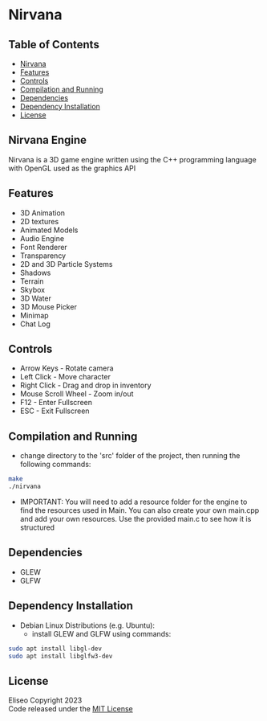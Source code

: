 # Nirvana

## Table of Contents
- [Nirvana](#nirvana-engine)
- [Features](#features)
- [Controls](#controls)
- [Compilation and Running](#compilation-and-running)
- [Dependencies](#dependencies)
- [Dependency Installation](#dependency-installation)
- [License](#license)

## Nirvana Engine
Nirvana is a 3D game engine written using the C++ programming language
with OpenGL used as the graphics API

## Features
* 3D Animation
* 2D textures
* Animated Models
* Audio Engine
* Font Renderer
* Transparency
* 2D and 3D Particle Systems
* Shadows
* Terrain
* Skybox
* 3D Water
* 3D Mouse Picker
* Minimap
* Chat Log

## Controls
* Arrow Keys - Rotate camera
* Left Click - Move character
* Right Click - Drag and drop in inventory
* Mouse Scroll Wheel - Zoom in/out
* F12 - Enter Fullscreen
* ESC - Exit Fullscreen

## Compilation and Running
* change directory to the 'src' folder of the project, then running the following commands:

```sh
make
./nirvana
```

* IMPORTANT: You will need to add a resource folder for
the engine to find the resources used in Main.
You can also create your own main.cpp and add your own resources.
Use the provided main.c to see how it is structured

## Dependencies
* GLEW
* GLFW

## Dependency Installation
* Debian Linux Distributions (e.g. Ubuntu):
	- install GLEW and GLFW using commands: 

```sh
sudo apt install libgl-dev
sudo apt install libglfw3-dev
```

## License
Eliseo Copyright 2023
<br>
Code released under the [MIT License](LICENSE)
